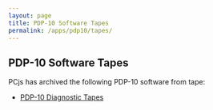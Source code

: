 ```yaml
---
layout: page
title: PDP-10 Software Tapes
permalink: /apps/pdp10/tapes/
---
```


PDP-10 Software Tapes
---------------------

PCjs has archived the following PDP-10 software from tape:

- [PDP-10 Diagnostic Tapes](diags/)
